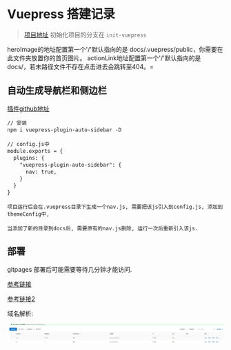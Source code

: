 

# Vuepress 搭建记录

> [项目地址](https://github.com/jhmarryme/vue-press-blog-init)
> 初始化项目的分支在 `init-vuepress`



heroImage的地址配置第一个'/'默认指向的是 docs/.vuepress/public，你需要在此文件夹放置你的首页图片。 actionLink地址配置第一个'/'默认指向的是 docs/，若未路径文件不存在点击进去会跳转至404。=



## 自动生成导航栏和侧边栏

[插件github地址](https://github.com/shanyuhai123/vuepress-plugin-auto-sidebar)

```
// 安装
npm i vuepress-plugin-auto-sidebar -D

// config.js中
module.exports = {
  plugins: {
    "vuepress-plugin-auto-sidebar": {
      nav: true,
    }
  }
}

项目运行后会在.vuepress目录下生成一个nav.js, 需要把该js引入到config.js, 添加到themeConfig中,

当添加了新的目录到docs后, 需要原有的nav.js删除, 运行一次后重新引入该js.
```





## 部署

gitpages 部署后可能需要等待几分钟才能访问.

[参考链接](https://blog.csdn.net/tr1912/article/details/80673610)

[参考链接2](https://blog.csdn.net/liu_1024_/article/details/102964638)


域名解析:



![1610688020859](https://raw.githubusercontent.com/jhmarryme/save-images/main/typora202101/15/132021-503640.png)
